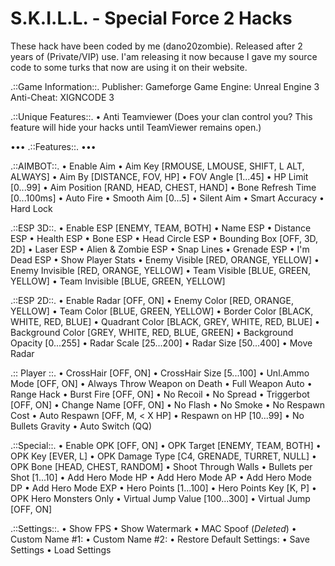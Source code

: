 # S.K.I.L.L. - Special Force 2 Hacks
These hack have been coded by me (dano20zombie).
Released after 2 years of (Private/VIP) use.
I'am releasing it now because I gave my source code to some turks that now are using it on their website.

.::Game Information::.
Publisher: Gameforge
Game Engine: Unreal Engine 3
Anti-Cheat: XIGNCODE 3

.::Unique Features::.
• Anti Teamviewer
(Does your clan control you? This feature will hide your hacks until TeamViewer remains open.)


••• .::Features::. •••

.::AIMBOT::.
• Enable Aim
• Aim Key [RMOUSE, LMOUSE, SHIFT, L ALT, ALWAYS]
• Aim By [DISTANCE, FOV, HP]
• FOV Angle [1...45]
• HP Limit [0...99]
• Aim Position [RAND, HEAD, CHEST, HAND]
• Bone Refresh Time [0...100ms]
• Auto Fire
• Smooth Aim [0...5]
• Silent Aim
• Smart Accuracy
• Hard Lock

.::ESP 3D::.
• Enable ESP [ENEMY, TEAM, BOTH]
• Name ESP
• Distance ESP
• Health ESP
• Bone ESP
• Head Circle ESP
• Bounding Box [OFF, 3D, 2D]
• Laser ESP
• Alien & Zombie ESP
• Snap Lines
• Grenade ESP
• I'm Dead ESP
• Show Player Stats
• Enemy Visible [RED, ORANGE, YELLOW]
• Enemy Invisible [RED, ORANGE, YELLOW]
• Team Visible [BLUE, GREEN, YELLOW]
• Team Invisible [BLUE, GREEN, YELLOW]

.::ESP 2D::.
• Enable Radar [OFF, ON]
• Enemy Color [RED, ORANGE, YELLOW]
• Team Color [BLUE, GREEN, YELLOW]
• Border Color [BLACK, WHITE, RED, BLUE]
• Quadrant Color [BLACK, GREY, WHITE, RED, BLUE]
• Background Color [GREY, WHITE, RED, BLUE, GREEN]
• Background Opacity [0...255]
• Radar Scale [25...200]
• Radar Size [50...400]
• Move Radar

.::  Player ::.
• CrossHair [OFF, ON]
• CrossHair Size [5...100]
• Unl.Ammo Mode [OFF, ON]
• Always Throw Weapon on Death
• Full Weapon Auto
• Range Hack
• Burst Fire [OFF, ON]
• No Recoil
• No Spread
• Triggerbot [OFF, ON]
• Change Name [OFF, ON]
• No Flash
• No Smoke
• No Respawn Cost
• Auto Respawn [OFF, M, < X HP]
• Respawn on HP [10...99]
• No Bullets Gravity
• Auto Switch (QQ)

.::Special::.
• Enable OPK [OFF, ON]
• OPK Target [ENEMY, TEAM, BOTH]
• OPK Key [EVER, L]
• OPK Damage Type [C4, GRENADE, TURRET, NULL]
• OPK Bone [HEAD, CHEST, RANDOM]
• Shoot Through Walls
• Bullets per Shot [1...10]
• Add Hero Mode HP
• Add Hero Mode AP
• Add Hero Mode DP
• Add Hero Mode EXP
• Hero Points [1...100]
• Hero Points Key [K, P]
• OPK Hero Monsters Only
• Virtual Jump Value [100...300]
• Virtual Jump [OFF, ON]

.::Settings::.
• Show FPS
• Show Watermark
• MAC Spoof (*Deleted*)
• Custom Name #1:
• Custom Name #2:
• Restore Default Settings:
• Save Settings
• Load Settings
